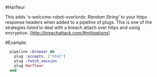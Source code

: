 #Harfleur

This adds 'x-welcome-robot-overlords: *Random String*' to your https response headers
when added to a pipeline of plugs. This is one of the strategies listed to deal with
a breach attach over https and using encryption. [http://breachattack.com/#mitigations]

#Example:
```elixir
  pipeline :browser do
    plug :accepts, ["html"]
    plug :fetch_session
    plug Harfleur
  end
```
